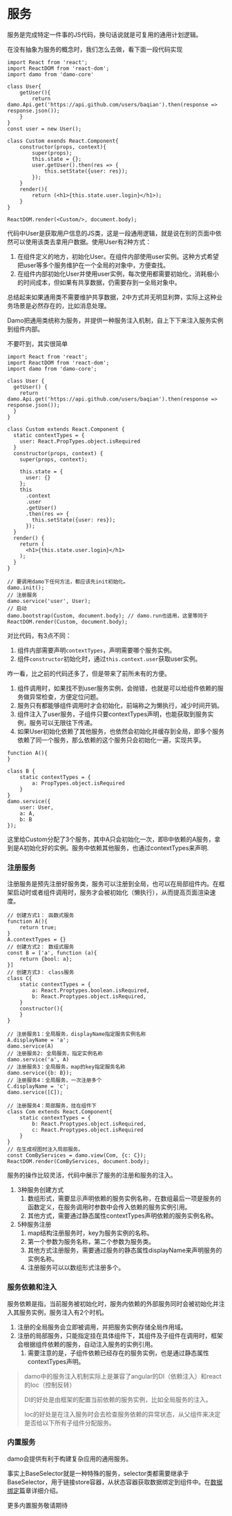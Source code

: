 # 服务

服务是完成特定一件事的JS代码，换句话说就是可复用的通用计划逻辑。

在没有抽象为服务的概念时，我们怎么去做，看下面一段代码实现

```
import React from 'react';
import ReactDOM from 'react-dom';
import damo from 'damo-core'

class User{
    getUser(){
        return damo.Api.get('https://api.github.com/users/baqian').then(response => response.json());
    }
}
const user = new User();

class Custom exends React.Component{
    constructor(props, context){
        super(props);
        this.state = {};
        user.getUser().then(res => {
            this.setState({user: res});
        });
    }
    render(){
        return (<h1>{this.state.user.login}</h1>);
    }
}

ReactDOM.render(<Custom/>, document.body);
```

代码中User是获取用户信息的JS类，这是一段通用逻辑，就是说在别的页面中依然可以使用该类去拿用户数据。使用User有2种方式：

1. 在组件定义的地方，初始化User。在组件内部使用user实例。这种方式希望把user等多个服务维护在一个全局的对象中，方便查找。
2. 在组件内部初始化User并使用user实例，每次使用都需要初始化，消耗极小的时间成本，但如果有共享数据，仍需要存到一全局对象中。

总结起来如果通用类不需要维护共享数据，2中方式并无明显利弊，实际上这种业务场景是必然存在的，比如消息处理。

Damo把通用类统称为服务，并提供一种服务注入机制，自上下下来注入服务实例到组件内部。

不要吓到，其实很简单

```
import React from 'react';
import ReactDOM from 'react-dom';
import damo from 'damo-core';

class User {
  getUser() {
    return damo.Api.get('https://api.github.com/users/baqian').then(response => response.json());
  }
}

class Custom extends React.Component {
  static contextTypes = {
    user: React.PropTypes.object.isRequired
  }
  constructor(props, context) {
    super(props, context);

    this.state = {
      user: {}
    };
    this
      .context
      .user
      .getUser()
      .then(res => {
        this.setState({user: res});
      });
  }
  render() {
    return (
      <h1>{this.state.user.login}</h1>
    );
  }
}

// 要调用damo下任何方法，都应该先init初始化。
damo.init();
// 注册服务
damo.service('user', User);
// 启动
damo.bootstrap(Custom, document.body); // damo.run也适用，这里等同于ReactDOM.render(Custom, document.body);
```

对比代码，有3点不同：

1. 组件内部需要声明`contextTypes`，声明需要哪个服务实例。
2. 组件`constructor`初始化时，通过`this.context.user`获取user实例。

咋一看，比之前的代码还多了，但是带来了前所未有的方便。

1. 组件调用时，如果找不到user服务实例，会抛错，也就是可以给组件依赖的服务做异常检查，方便定位问题。
2. 服务只有都能够组件调用时才会初始化，前端称之为懒执行，减少时间开销。
3. 组件注入了user服务，子组件只要contextTypes声明，也能获取到服务实例，服务可以无限往下传递。
4. 如果User初始化依赖了其他服务，也依然会初始化并缓存到全局，即多个服务依赖了同一个服务，那么依赖的这个服务只会初始化一遍，实现共享。

```
function A(){
}

class B {
    static contextTypes = {
        a: PropTypes.object.isRequired
    }
}
damo.service({
    user: User,
    a: A,
    b: B
});
```

这里给Custom分配了3个服务，其中A只会初始化一次，即B中依赖的A服务，拿到是A初始化好的实例。服务中依赖其他服务，也通过contextTypes来声明.

### 注册服务

注册服务是预先注册好服务类，服务可以注册到全局，也可以在局部组件内。在框架启动时或者组件调用时，服务才会被初始化（懒执行），从而提高页面渲染速度。

```
// 创建方式1： 函数式服务
function A(){
    return true;
}
A.contextTypes = {}
// 创建方式2： 数组式服务
const B = ['a', function (a){
    return {bool: a};
}]
// 创建方式3： class服务
class C{
    static contextTypes = {
        a: React.Proptypes.boolean.isRequired,
        b: React.Proptypes.object.isRequired,
    }
    constructor(){
    }
}

// 注册服务1：全局服务，displayName指定服务实例名称
A.displayName = 'a';
damo.service(A)
// 注册服务2: 全局服务，指定实例名称
damo.service('a', A)
// 注册服务3：全局服务，map的key指定服务名称
damo.service({b: B});
// 注册服务4：全局服务，一次注册多个
C.displayName = 'c';
damo.service([C]);

// 注册服务4：局部服务，挂在组件下
class Com extends React.Component{
    static contextTypes = {
        b: React.Proptypes.object.isRequired,
        c: React.Proptypes.object.isRequired
    }
}
// 在生成视图时注入局部服务。
const ComByServices = damo.view(Com, {c: C});
ReactDOM.render(ComByServices, document.body);
```

服务的操作比较灵活，代码中展示了服务的注册和服务的注入。

1. 3种服务创建方式
   1. 数组形式，需要显示声明依赖的服务实例名称，在数组最后一项是服务的函数定义，在服务调用时参数中会传入依赖的服务实例引用。
   2. 其他方式，需要通过静态属性contextTypes声明依赖的服务实例名称。
2. 5种服务注册
   1. map结构注册服务时，key为服务实例的名称。
   2. 第一个参数为服务名称，第二个参数为服务类。
   3. 其他方式注册服务，需要通过服务的静态属性displayName来声明服务的实例名称。
   4. 注册服务可以以数组形式注册多个。

### 服务依赖和注入

服务依赖是指，当前服务被初始化时，服务内依赖的外部服务同时会被初始化并注入其服务实例，服务注入有2个时机。

1. 注册的全局服务会立即被调用，并把服务实例存储全局作用域。
2. 注册的局部服务，只能指定挂在具体组件下，其组件及子组件在调用时，框架会根据组件依赖的服务，自动注入服务的实例引用。
   1. 需要注意的是，子组件依赖已经存在的服务实例，也是通过静态属性contextTypes声明。

> damo中的服务注入机制实际上是兼容了angular的DI（依赖注入）和react的Ioc（控制反转）
>
> DI的好处是由框架的配置当前依赖的服务实例，比如全局服务的注入。
>
> Ioc的好处是在注入服务时会去检查服务依赖的异常状态，从父组件来决定是否给以下所有子组件分配服务。

### 内置服务

damo会提供有利于构建复杂应用的通用服务。

事实上BaseSelector就是一种特殊的服务，selector类都需要继承于BaseSelector，用于链接store容器，从状态容器获取数据绑定到组件中。在[数据绑定](/状态与数据绑定.md)篇章详细介绍。

更多内置服务敬请期待

